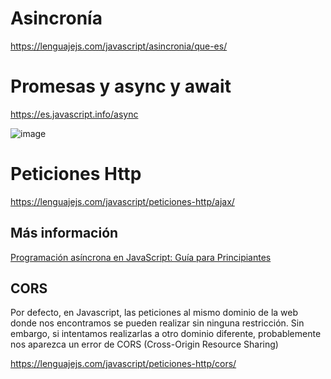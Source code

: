 # Asincronía

https://lenguajejs.com/javascript/asincronia/que-es/

# Promesas y async y await

https://es.javascript.info/async

![image](https://github.com/profeMelola/LM-09-2023-24/assets/91023374/1381ea90-04d2-411b-9e23-cd5fe10e2b2f)

# Peticiones Http

https://lenguajejs.com/javascript/peticiones-http/ajax/


## Más información

<a href="https://www.freecodecamp.org/espanol/news/programacion-asincrona-en-javascript-guia-para-principiantes/#:~:text=En%20resumen%2C%20la%20programaci%C3%B3n%20as%C3%ADncrona,%2C%20async%2Fawait%20y%20promesas.">Programación asíncrona en JavaScript: Guía para Principiantes</a>

## CORS

Por defecto, en Javascript, las peticiones al mismo dominio de la web donde nos encontramos se pueden realizar sin ninguna restricción. Sin embargo, si intentamos realizarlas a otro dominio diferente, probablemente nos aparezca un error de CORS (Cross-Origin Resource Sharing) 
 
https://lenguajejs.com/javascript/peticiones-http/cors/


